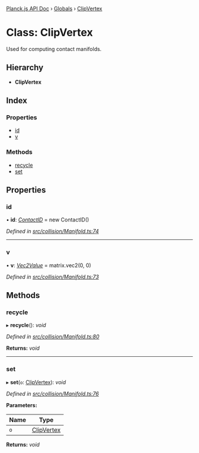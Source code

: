 [Planck.js API Doc](../README.md) › [Globals](../globals.md) › [ClipVertex](clipvertex.md)

# Class: ClipVertex

Used for computing contact manifolds.

## Hierarchy

* **ClipVertex**

## Index

### Properties

* [id](clipvertex.md#id)
* [v](clipvertex.md#v)

### Methods

* [recycle](clipvertex.md#recycle)
* [set](clipvertex.md#set)

## Properties

###  id

• **id**: *[ContactID](contactid.md)* = new ContactID()

*Defined in [src/collision/Manifold.ts:74](https://github.com/shakiba/planck.js/blob/ae24904/src/collision/Manifold.ts#L74)*

___

###  v

• **v**: *[Vec2Value](../interfaces/vec2value.md)* = matrix.vec2(0, 0)

*Defined in [src/collision/Manifold.ts:73](https://github.com/shakiba/planck.js/blob/ae24904/src/collision/Manifold.ts#L73)*

## Methods

###  recycle

▸ **recycle**(): *void*

*Defined in [src/collision/Manifold.ts:80](https://github.com/shakiba/planck.js/blob/ae24904/src/collision/Manifold.ts#L80)*

**Returns:** *void*

___

###  set

▸ **set**(`o`: [ClipVertex](clipvertex.md)): *void*

*Defined in [src/collision/Manifold.ts:76](https://github.com/shakiba/planck.js/blob/ae24904/src/collision/Manifold.ts#L76)*

**Parameters:**

Name | Type |
------ | ------ |
`o` | [ClipVertex](clipvertex.md) |

**Returns:** *void*
